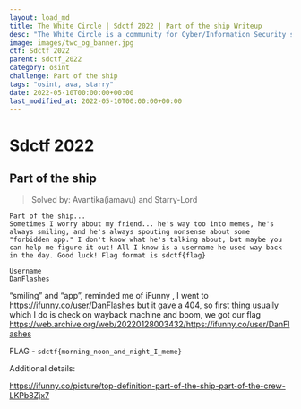 ```yaml
---
layout: load_md
title: The White Circle | Sdctf 2022 | Part of the ship Writeup
desc: "The White Circle is a community for Cyber/Information Security students, enthusiasts and professionals. You can discuss anything related to Security, share your knowledge with others, get help when you need it and proceed further in your journey with amazing people from all over the world."
image: images/twc_og_banner.jpg
ctf: Sdctf 2022
parent: sdctf_2022
category: osint
challenge: Part of the ship
tags: "osint, ava, starry"
date: 2022-05-10T00:00:00+00:00
last_modified_at: 2022-05-10T00:00:00+00:00
---
```


<h1 class="heading card-title white-text">Sdctf 2022</h1>


## Part of the ship
> Solved by: Avantika(iamavu) and Starry-Lord

```
Part of the ship...
Sometimes I worry about my friend... he's way too into memes, he's always smiling, and he's always spouting nonsense about some "forbidden app." I don't know what he's talking about, but maybe you can help me figure it out! All I know is a username he used way back in the day. Good luck! Flag format is sdctf{flag}

Username
DanFlashes
```

“smiling” and “app”, reminded me of iFunny , I went to https://ifunny.co/user/DanFlashes
but it gave a 404, so first thing usually which I do is check on wayback machine and boom, we got our flag 
https://web.archive.org/web/20220128003432/https://ifunny.co/user/DanFlashes

FLAG - `sdctf{morning_noon_and_night_I_meme}`

Additional details:

https://ifunny.co/picture/top-definition-part-of-the-ship-part-of-the-crew-LKPb8Zjx7

